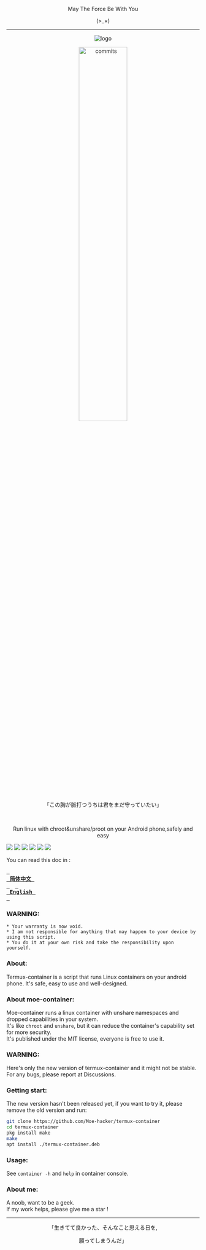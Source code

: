 <p align="center">May The Force Be With You</p>
<p align="center">(>_×)</p>         

-----------  
<p align="center">
    <img src="https://github.com/Moe-hacker/termux-container/raw/main/logo.png", title="logo"/>
</p>
<p align="center">
    <img src="https://stars.medv.io/Moe-hacker/termux-container.svg", title="commits" width="50%"/>
</p>
<p align="center">
 「この胸が脈打つうちは君をまだ守っていたい」
 </p>
 <p align="center">
    &emsp;
 </p>
<p align="center">
Run linux with chroot&unshare/proot on your Android phone,safely and easy 
</p>

![](https://img.shields.io/github/stars/Moe-hacker/termux-container?style=for-the-badge&color=fee4d0&logo=instatus&logoColor=fee4d0)
![](https://img.shields.io/github/forks/Moe-hacker/termux-container?style=for-the-badge&color=fee4d0&logo=git&logoColor=fee4d0)
![](https://img.shields.io/github/license/Moe-hacker/termux-container?style=for-the-badge&color=fee4d0&logo=apache&logoColor=fee4d0)
![](https://img.shields.io/github/repo-size/Moe-hacker/termux-container?style=for-the-badge&color=fee4d0&logo=files&logoColor=fee4d0)
![](https://img.shields.io/github/last-commit/Moe-hacker/termux-container?style=for-the-badge&color=fee4d0&logo=codeigniter&logoColor=fee4d0)
![](https://img.shields.io/badge/language-shell\&c-green?style=for-the-badge&color=fee4d0&logo=sharp&logoColor=fee4d0)

You can read this doc in :

**[<kbd> <br> 简体中文 <br> </kbd>](https://github.com/Moe-hacker/termux-container/blob/main/README-ZH.md)**&emsp;**[<kbd> <br> English <br> </kbd>](https://github.com/Moe-hacker/termux-container/blob/main/README.md)**

### WARNING:      
```
* Your warranty is now void.
* I am not responsible for anything that may happen to your device by using this script.
* You do it at your own risk and take the responsibility upon yourself.
```
### About:      
Termux-container is a script that runs Linux containers on your android phone. It's safe, easy to use and well-designed.      
### About moe-container:      
Moe-container runs a linux container with unshare namespaces and dropped capabilities in your system.      
It's like `chroot` and `unshare`, but it can reduce the container's capability set for more security.       
It's published under the MIT license, everyone is free to use it.      
### WARNING:      
Here's only the new version of termux-container and it might not be stable.      
For any bugs, please report at Discussions.      
### Getting start:      
The new version hasn't been released yet, if you want to try it, please remove the old version and run:      
```sh
git clone https://github.com/Moe-hacker/termux-container
cd termux-container
pkg install make
make
apt install ./termux-container.deb
```
### Usage:     
See `container -h` and `help` in container console.
### About me:            
A noob, want to be a geek.            
If my work helps, please give me a star !             

--------
<p align="center">「生きてて良かった、そんなこと思える日を,</p>
<p align="center">願ってしまうんだ」</p>         

